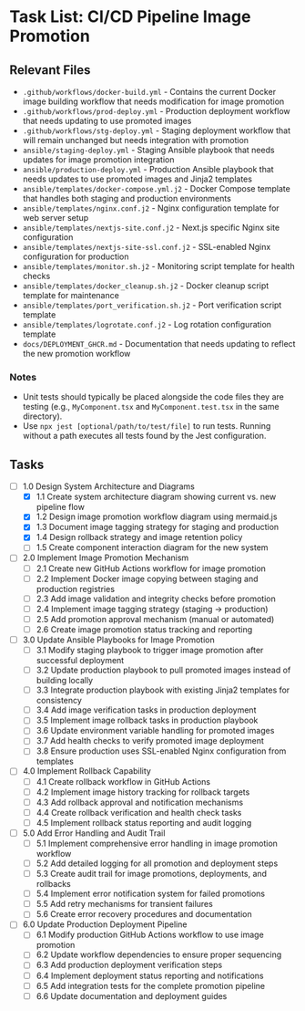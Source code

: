 # Task List: CI/CD Pipeline Image Promotion

## Relevant Files

- `.github/workflows/docker-build.yml` - Contains the current Docker image building workflow that needs modification for image promotion
- `.github/workflows/prod-deploy.yml` - Production deployment workflow that needs updating to use promoted images
- `.github/workflows/stg-deploy.yml` - Staging deployment workflow that will remain unchanged but needs integration with promotion
- `ansible/staging-deploy.yml` - Staging Ansible playbook that needs updates for image promotion integration
- `ansible/production-deploy.yml` - Production Ansible playbook that needs updates to use promoted images and Jinja2 templates
- `ansible/templates/docker-compose.yml.j2` - Docker Compose template that handles both staging and production environments
- `ansible/templates/nginx.conf.j2` - Nginx configuration template for web server setup
- `ansible/templates/nextjs-site.conf.j2` - Next.js specific Nginx site configuration
- `ansible/templates/nextjs-site-ssl.conf.j2` - SSL-enabled Nginx configuration for production
- `ansible/templates/monitor.sh.j2` - Monitoring script template for health checks
- `ansible/templates/docker_cleanup.sh.j2` - Docker cleanup script template for maintenance
- `ansible/templates/port_verification.sh.j2` - Port verification script template
- `ansible/templates/logrotate.conf.j2` - Log rotation configuration template
- `docs/DEPLOYMENT_GHCR.md` - Documentation that needs updating to reflect the new promotion workflow

### Notes

- Unit tests should typically be placed alongside the code files they are testing (e.g., `MyComponent.tsx` and `MyComponent.test.tsx` in the same directory).
- Use `npx jest [optional/path/to/test/file]` to run tests. Running without a path executes all tests found by the Jest configuration.

## Tasks

- [ ] 1.0 Design System Architecture and Diagrams
  - [x] 1.1 Create system architecture diagram showing current vs. new pipeline flow
  - [x] 1.2 Design image promotion workflow diagram using mermaid.js
  - [x] 1.3 Document image tagging strategy for staging and production
  - [x] 1.4 Design rollback strategy and image retention policy
  - [ ] 1.5 Create component interaction diagram for the new system

- [ ] 2.0 Implement Image Promotion Mechanism
  - [ ] 2.1 Create new GitHub Actions workflow for image promotion
  - [ ] 2.2 Implement Docker image copying between staging and production registries
  - [ ] 2.3 Add image validation and integrity checks before promotion
  - [ ] 2.4 Implement image tagging strategy (staging → production)
  - [ ] 2.5 Add promotion approval mechanism (manual or automated)
  - [ ] 2.6 Create image promotion status tracking and reporting

- [ ] 3.0 Update Ansible Playbooks for Image Promotion
  - [ ] 3.1 Modify staging playbook to trigger image promotion after successful deployment
  - [ ] 3.2 Update production playbook to pull promoted images instead of building locally
  - [ ] 3.3 Integrate production playbook with existing Jinja2 templates for consistency
  - [ ] 3.4 Add image verification tasks in production deployment
  - [ ] 3.5 Implement image rollback tasks in production playbook
  - [ ] 3.6 Update environment variable handling for promoted images
  - [ ] 3.7 Add health checks to verify promoted image deployment
  - [ ] 3.8 Ensure production uses SSL-enabled Nginx configuration from templates

- [ ] 4.0 Implement Rollback Capability
  - [ ] 4.1 Create rollback workflow in GitHub Actions
  - [ ] 4.2 Implement image history tracking for rollback targets
  - [ ] 4.3 Add rollback approval and notification mechanisms
  - [ ] 4.4 Create rollback verification and health check tasks
  - [ ] 4.5 Implement rollback status reporting and audit logging

- [ ] 5.0 Add Error Handling and Audit Trail
  - [ ] 5.1 Implement comprehensive error handling in image promotion workflow
  - [ ] 5.2 Add detailed logging for all promotion and deployment steps
  - [ ] 5.3 Create audit trail for image promotions, deployments, and rollbacks
  - [ ] 5.4 Implement error notification system for failed promotions
  - [ ] 5.5 Add retry mechanisms for transient failures
  - [ ] 5.6 Create error recovery procedures and documentation

- [ ] 6.0 Update Production Deployment Pipeline
  - [ ] 6.1 Modify production GitHub Actions workflow to use image promotion
  - [ ] 6.2 Update workflow dependencies to ensure proper sequencing
  - [ ] 6.3 Add production deployment verification steps
  - [ ] 6.4 Implement deployment status reporting and notifications
  - [ ] 6.5 Add integration tests for the complete promotion pipeline
  - [ ] 6.6 Update documentation and deployment guides
